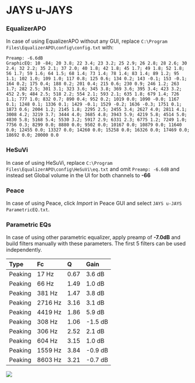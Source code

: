 # JAYS u-JAYS

### EqualizerAPO
In case of using EqualizerAPO without any GUI, replace `C:\Program Files\EqualizerAPO\config\config.txt`
with:
```
Preamp: -6.6dB
GraphicEQ: 10 -84; 20 3.8; 22 3.4; 23 3.2; 25 2.9; 26 2.8; 28 2.6; 30 2.4; 32 2.2; 35 2.1; 37 2.0; 40 1.8; 42 1.8; 45 1.7; 49 1.8; 52 1.8; 56 1.7; 59 1.6; 64 1.5; 68 1.4; 73 1.4; 78 1.4; 83 1.4; 89 1.2; 95 1.1; 102 1.0; 109 1.0; 117 0.8; 125 0.6; 134 0.2; 143 -0.1; 153 -0.1; 164 0.2; 175 0.4; 188 0.2; 201 0.4; 215 0.6; 230 0.9; 246 1.2; 263 1.7; 282 2.5; 301 3.1; 323 3.6; 345 3.8; 369 3.6; 395 3.4; 423 3.2; 452 2.9; 484 2.5; 518 2.2; 554 2.1; 593 2.1; 635 1.8; 679 1.4; 726 1.1; 777 1.0; 832 0.7; 890 0.4; 952 0.2; 1019 0.0; 1090 -0.0; 1167 0.1; 1248 0.1; 1336 0.1; 1429 -0.1; 1529 -0.2; 1636 -0.3; 1751 0.1; 1873 0.6; 2004 1.2; 2145 1.8; 2295 2.5; 2455 3.4; 2627 4.0; 2811 4.1; 3008 4.2; 3219 3.7; 3444 4.0; 3685 4.8; 3943 5.9; 4219 5.8; 4514 5.0; 4830 5.8; 5168 5.4; 5530 3.2; 5917 2.9; 6331 2.3; 6775 1.2; 7249 1.0; 7756 0.3; 8299 0.0; 8880 0.0; 9502 0.0; 10167 0.0; 10879 0.0; 11640 0.0; 12455 0.0; 13327 0.0; 14260 0.0; 15258 0.0; 16326 0.0; 17469 0.0; 18692 0.0; 20000 0.0
```

### HeSuVi
In case of using HeSuVi, replace `C:\Program Files\EqualizerAPO\config\HeSuVi\eq.txt` and omit `Preamp:
-6.6dB` and instead set Global volume in the UI for both channels to **-66**

### Peace
In case of using Peace, click *Import* in Peace GUI and select `JAYS u-JAYS ParametricEQ.txt`.

### Parametric EQs
In case of using other parametric equalizer, apply preamp of **-7.0dB** and build filters manually with
these parameters. The first 5 filters can be used independently.

| Type    | Fc      |    Q | Gain    |
|:--------|:--------|:-----|:--------|
| Peaking | 17 Hz   | 0.67 | 3.6 dB  |
| Peaking | 66 Hz   | 1.49 | 1.0 dB  |
| Peaking | 381 Hz  | 1.47 | 3.8 dB  |
| Peaking | 2716 Hz | 3.16 | 3.1 dB  |
| Peaking | 4419 Hz | 1.86 | 5.9 dB  |
| Peaking | 308 Hz  | 1.06 | -1.5 dB |
| Peaking | 306 Hz  | 2.52 | 2.1 dB  |
| Peaking | 604 Hz  | 3.15 | 1.0 dB  |
| Peaking | 1559 Hz | 3.84 | -0.9 dB |
| Peaking | 8603 Hz | 3.21 | -0.7 dB |

![](https://raw.githubusercontent.com/jaakkopasanen/AutoEq/master/results/innerfidelity/sbaf-serious/JAYS%20u-JAYS/JAYS%20u-JAYS.png)